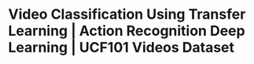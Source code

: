 # Video Classification Using Transfer Learning | Action Recognition Deep Learning | UCF101 Videos Dataset
